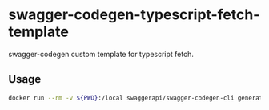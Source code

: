 # swagger-codegen-typescript-fetch-template

swagger-codegen custom template for typescript fetch.

## Usage

```bash
docker run --rm -v ${PWD}:/local swaggerapi/swagger-codegen-cli generate -i /local/input/swagger.json -t /local/template -l typescript-fetch -o /local/output
```
